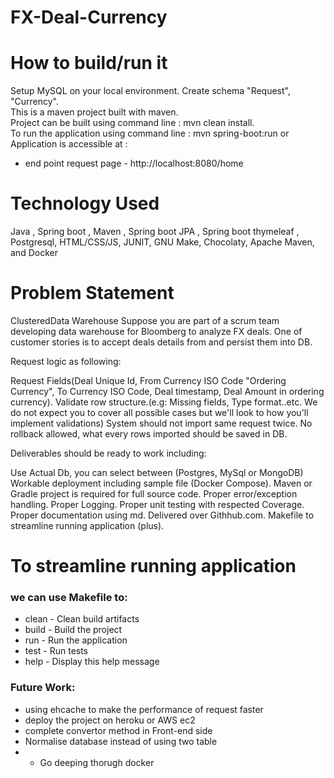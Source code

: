 # FX-Deal-Currency

# How to build/run it

Setup MySQL on your local environment. Create schema "Request", "Currency".       
This is a maven project built with maven.        
Project can be built using command line : mvn clean install.   
To run the application using command line : mvn spring-boot:run or 
Application is accessible at :  
- end point request page - http://localhost:8080/home


# Technology Used

Java , Spring boot , Maven , Spring boot JPA  , Spring boot thymeleaf , Postgresql, HTML/CSS/JS, JUNIT, GNU Make, Chocolaty, Apache Maven, and Docker           

# Problem Statement

ClusteredData Warehouse
Suppose you are part of a scrum team developing data warehouse for Bloomberg to analyze FX deals. One of customer stories is to accept deals details from and persist them into DB.


Request logic as following:

Request Fields(Deal Unique Id, From Currency ISO Code "Ordering Currency", To Currency ISO Code, Deal timestamp, Deal Amount in ordering currency).
Validate row structure.(e.g: Missing fields, Type format..etc. We do not expect you to cover all possible cases but we'll look to how you'll implement validations)
System should not import same request twice.
No rollback allowed, what every rows imported should be saved in DB.

Deliverables should be ready to work including:

Use Actual Db, you can select between (Postgres, MySql or MongoDB)
Workable deployment including sample file (Docker Compose).
Maven or Gradle project is required for full source code.
Proper error/exception handling.
Proper Logging.
Proper unit testing with respected Coverage.
Proper documentation using md.
Delivered over Githhub.com.
Makefile to streamline running application (plus).

# To streamline running application 
### we can use Makefile to:

-  clean  - Clean build artifacts
-  build  - Build the project
-  run    - Run the application
-  test   - Run tests
-  help   - Display this help message

### Future Work:

- using ehcache to make the performance of request faster
- deploy the project on heroku or AWS ec2
- complete convertor method in Front-end side
- Normalise database instead of using two table
- - Go deeping thorugh docker
